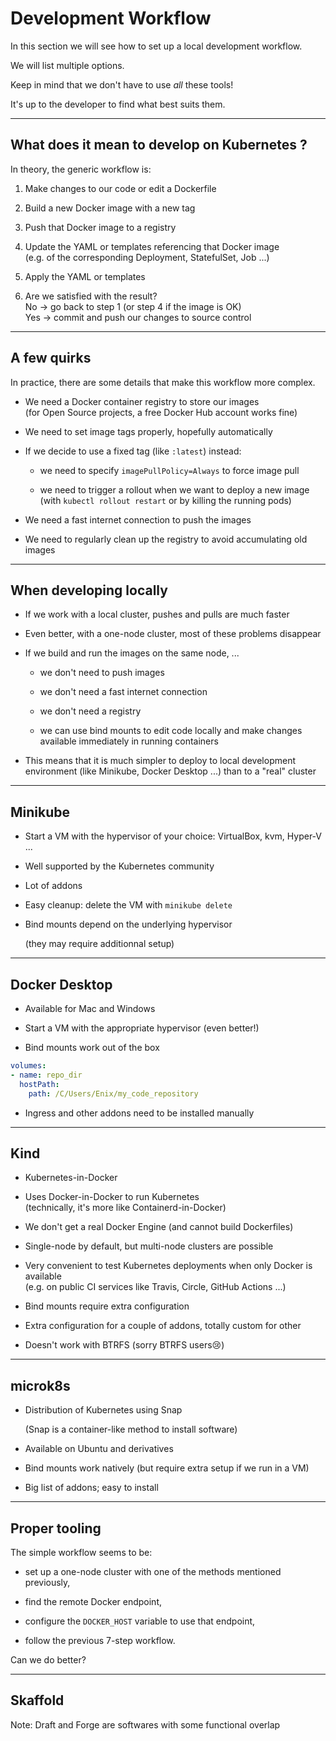 # Development Workflow

In this section we will see how to set up a local development workflow.

We will list multiple options.

Keep in mind that we don't have to use *all* these tools!

It's up to the developer to find what best suits them.

---

## What does it mean to develop on Kubernetes ?

In theory, the generic workflow is:

1. Make changes to our code or edit a Dockerfile

2. Build a new Docker image with a new tag

3. Push that Docker image to a registry

4. Update the YAML or templates referencing that Docker image
   <br/>(e.g. of the corresponding Deployment, StatefulSet, Job ...)

5. Apply the YAML or templates

6. Are we satisfied with the result?
   <br/>No → go back to step 1 (or step 4 if the image is OK)
   <br/>Yes → commit and push our changes to source control

---

## A few quirks

In practice, there are some details that make this workflow more complex.

- We need a Docker container registry to store our images
  <br/>
  (for Open Source projects, a free Docker Hub account works fine)

- We need to set image tags properly, hopefully automatically

- If we decide to use a fixed tag (like `:latest`) instead:

  - we need to specify `imagePullPolicy=Always` to force image pull

  - we need to trigger a rollout when we want to deploy a new image
    <br/>(with `kubectl rollout restart` or by killing the running pods)

- We need a fast internet connection to push the images

- We need to regularly clean up the registry to avoid accumulating old images

---

## When developing locally

- If we work with a local cluster, pushes and pulls are much faster

- Even better, with a one-node cluster, most of these problems disappear

- If we build and run the images on the same node, ...

  - we don't need to push images

  - we don't need a fast internet connection

  - we don't need a registry

  - we can use bind mounts to edit code locally and make changes available immediately in running containers

- This means that it is much simpler to deploy to local development environment (like Minikube, Docker Desktop ...) than to a "real" cluster

---

## Minikube

- Start a VM with the hypervisor of your choice: VirtualBox, kvm, Hyper-V ...

- Well supported by the Kubernetes community

- Lot of addons

- Easy cleanup: delete the VM with `minikube delete`

- Bind mounts depend on the underlying hypervisor

  (they may require additionnal setup)

---

## Docker Desktop

- Available for Mac and Windows

- Start a VM with the appropriate hypervisor (even better!)

- Bind mounts work out of the box

```yaml
volumes:
- name: repo_dir
  hostPath:
    path: /C/Users/Enix/my_code_repository
```

- Ingress and other addons need to be installed manually

---

## Kind

- Kubernetes-in-Docker

- Uses Docker-in-Docker to run Kubernetes
  <br/>
  (technically, it's more like Containerd-in-Docker)

- We don't get a real Docker Engine (and cannot build Dockerfiles)

- Single-node by default, but multi-node clusters are possible

- Very convenient to test Kubernetes deployments when only Docker is available
  <br/>
  (e.g. on public CI services like Travis, Circle, GitHub Actions ...)

- Bind mounts require extra configuration

- Extra configuration for a couple of addons, totally custom for other

- Doesn't work with BTRFS (sorry BTRFS users😢)

---

## microk8s

- Distribution of Kubernetes using Snap

  (Snap is a container-like method to install software)

- Available on Ubuntu and derivatives

- Bind mounts work natively (but require extra setup if we run in a VM)

- Big list of addons; easy to install

---

## Proper tooling

The simple workflow seems to be:

- set up a one-node cluster with one of the methods mentioned previously,

- find the remote Docker endpoint,

- configure the `DOCKER_HOST` variable to use that endpoint,

- follow the previous 7-step workflow.

Can we do better?

---

## Skaffold


Note: Draft and Forge are softwares with some functional overlap

<!-- FIXME Draft semble à l'abandon. Il y a aussi Tilt Garden ... -->
